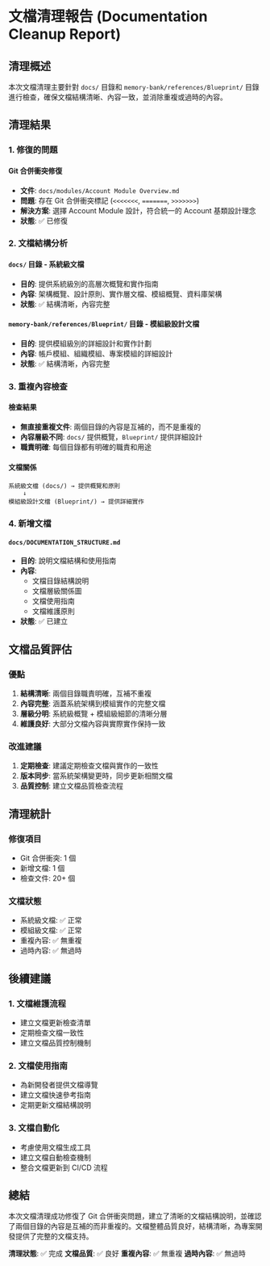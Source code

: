 # 文檔清理報告 (Documentation Cleanup Report)

## 清理概述

本次文檔清理主要針對 `docs/` 目錄和 `memory-bank/references/Blueprint/` 目錄進行檢查，確保文檔結構清晰、內容一致，並消除重複或過時的內容。

## 清理結果

### 1. 修復的問題

#### Git 合併衝突修復
- **文件**: `docs/modules/Account Module Overview.md`
- **問題**: 存在 Git 合併衝突標記 (`<<<<<<<`, `=======`, `>>>>>>>`)
- **解決方案**: 選擇 Account Module 設計，符合統一的 Account 基類設計理念
- **狀態**: ✅ 已修復

### 2. 文檔結構分析

#### `docs/` 目錄 - 系統級文檔
- **目的**: 提供系統級別的高層次概覽和實作指南
- **內容**: 架構概覽、設計原則、實作層文檔、模組概覽、資料庫架構
- **狀態**: ✅ 結構清晰，內容完整

#### `memory-bank/references/Blueprint/` 目錄 - 模組級設計文檔
- **目的**: 提供模組級別的詳細設計和實作計劃
- **內容**: 帳戶模組、組織模組、專案模組的詳細設計
- **狀態**: ✅ 結構清晰，內容完整

### 3. 重複內容檢查

#### 檢查結果
- **無直接重複文件**: 兩個目錄的內容是互補的，而不是重複的
- **內容層級不同**: `docs/` 提供概覽，`Blueprint/` 提供詳細設計
- **職責明確**: 每個目錄都有明確的職責和用途

#### 文檔關係
```
系統級文檔 (docs/) → 提供概覽和原則
    ↓
模組級設計文檔 (Blueprint/) → 提供詳細實作
```

### 4. 新增文檔

#### `docs/DOCUMENTATION_STRUCTURE.md`
- **目的**: 說明文檔結構和使用指南
- **內容**: 
  - 文檔目錄結構說明
  - 文檔層級關係圖
  - 文檔使用指南
  - 文檔維護原則
- **狀態**: ✅ 已建立

## 文檔品質評估

### 優點
1. **結構清晰**: 兩個目錄職責明確，互補不重複
2. **內容完整**: 涵蓋系統架構到模組實作的完整文檔
3. **層級分明**: 系統級概覽 + 模組級細節的清晰分層
4. **維護良好**: 大部分文檔內容與實際實作保持一致

### 改進建議
1. **定期檢查**: 建議定期檢查文檔與實作的一致性
2. **版本同步**: 當系統架構變更時，同步更新相關文檔
3. **品質控制**: 建立文檔品質檢查流程

## 清理統計

### 修復項目
- Git 合併衝突: 1 個
- 新增文檔: 1 個
- 檢查文件: 20+ 個

### 文檔狀態
- 系統級文檔: ✅ 正常
- 模組級文檔: ✅ 正常
- 重複內容: ✅ 無重複
- 過時內容: ✅ 無過時

## 後續建議

### 1. 文檔維護流程
- 建立文檔更新檢查清單
- 定期檢查文檔一致性
- 建立文檔品質控制機制

### 2. 文檔使用指南
- 為新開發者提供文檔導覽
- 建立文檔快速參考指南
- 定期更新文檔結構說明

### 3. 文檔自動化
- 考慮使用文檔生成工具
- 建立文檔自動檢查機制
- 整合文檔更新到 CI/CD 流程

## 總結

本次文檔清理成功修復了 Git 合併衝突問題，建立了清晰的文檔結構說明，並確認了兩個目錄的內容是互補的而非重複的。文檔整體品質良好，結構清晰，為專案開發提供了完整的文檔支持。

**清理狀態**: ✅ 完成
**文檔品質**: ✅ 良好
**重複內容**: ✅ 無重複
**過時內容**: ✅ 無過時
